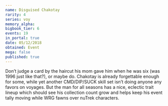 ```yaml
---
name: Disguised Chakotay
rarity: 4
series: voy
memory_alpha:
bigbook_tier: 6
events: 19
in_portal: true
date: 05/12/2018
obtained: Event
mega: false
published: true
---
```


Don’t judge a card by the haircut his mom gave him when he was six (was 1996 just like that?), or maybe do. Chakotay is already forgettable enough for some, while yet another CMD/DIP/SUCK skill set isn’t doing anyone any favors on voyages. But the man for all seasons has a nice, eclectic trait lineup which should see his collection count grow and helps keep his event tally moving while WRG fawns over nuTrek characters.
